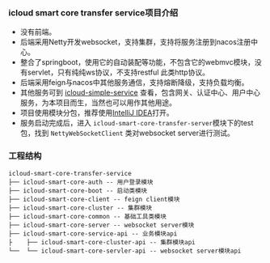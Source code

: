 ### icloud smart core transfer service项目介绍
* 没有前端。
* 后端采用Netty开发websocket，支持集群，支持将服务注册到nacos注册中心。
* 整合了springboot，使用它的自动装配等功能，不包含它的webmvc模块，没有servlet，只有纯纯ws协议，不支持restful 此类http协议。
* 后端采用feign与nacos中其他服务通信，支持熔断降级，支持负载均衡。
* 其他服务可到 [icloud-simple-service](https://github.com/yijianguanzhu/icloud-simple-service) 查看，包含网关、认证中心、用户中心服务，为本项目而生，当然也可以用作其他用途。
* 项目使用模块分包，推荐使用[IntelliJ IDEA](https://www.jetbrains.com/idea)打开。
* 服务启动完成后，进入 `icloud-smart-core-transfer-server`模块下的test包，找到 `NettyWebSocketClient` 类对websocket server进行测试。

### 工程结构
``` 
icloud-smart-core-transfer-service
├── icloud-smart-core-auth -- 用户登录模块
├── icloud-smart-core-boot -- 启动类模块
├── icloud-smart-core-client -- feign client模块
├── icloud-smart-core-cluster -- 集群模块
├── icloud-smart-core-common -- 基础工具类模块
├── icloud-smart-core-server -- websocket server模块
├── icloud-smart-core-service-api -- 业务模块api
├    ├── icloud-smart-core-cluster-api -- 集群模块api
└──  └── icloud-smart-core-servler-api -- websocket server模块api 
```
